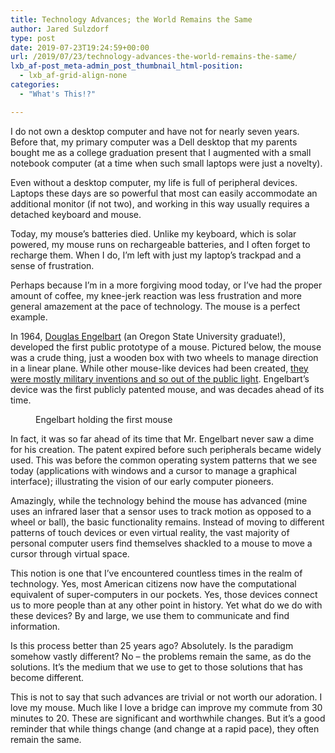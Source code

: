 ```yaml
---
title: Technology Advances; the World Remains the Same
author: Jared Sulzdorf
type: post
date: 2019-07-23T19:24:59+00:00
url: /2019/07/23/technology-advances-the-world-remains-the-same/
lxb_af-post_meta-admin_post_thumbnail_html-position:
  - lxb_af-grid-align-none
categories:
  - "What's This!?"

---
```

I do not own a desktop computer and have not for nearly seven years. Before that, my primary computer was a Dell desktop that my parents bought me as a college graduation present that I augmented with a small notebook computer (at a time when such small laptops were just a novelty).

Even without a desktop computer, my life is full of peripheral devices. Laptops these days are so powerful that most can easily accommodate an additional monitor (if not two), and working in this way usually requires a detached keyboard and mouse.

Today, my mouse&#8217;s batteries died. Unlike my keyboard, which is solar powered, my mouse runs on rechargeable batteries, and I often forget to recharge them. When I do, I&#8217;m left with just my laptop&#8217;s trackpad and a sense of frustration. <!--more-->

Perhaps because I&#8217;m in a more forgiving mood today, or I&#8217;ve had the proper amount of coffee, my knee-jerk reaction was less frustration and more general amazement at the pace of technology. The mouse is a perfect example.

In 1964, [Douglas Engelbart][1] (an Oregon State University graduate!), developed the first public prototype of a mouse. Pictured below, the mouse was a crude thing, just a wooden box with two wheels to manage direction in a linear plane. While other mouse-like devices had been created, [they were mostly military inventions and so out of the public light][2]. Engelbart&#8217;s device was the first publicly patented mouse, and was decades ahead of its time.

<div class="wp-block-image">
  <figure class="aligncenter"><img decoding="async" class="wp-image-2693" src="https://jared.lexblogplatform.com/wp-content/uploads/sites/10/2019/07/Firstmouseunderside.jpg" alt="" /> <figcaption>Engelbart holding the first mouse</figcaption> </figure>
</div>

In fact, it was so far ahead of its time that Mr. Engelbart never saw a dime for his creation. The patent expired before such peripherals became widely used. This was before the common operating system patterns that we see today (applications with windows and a cursor to manage a graphical interface); illustrating the vision of our early computer pioneers.

Amazingly, while the technology behind the mouse has advanced (mine uses an infrared laser that a sensor uses to track motion as opposed to a wheel or ball), the basic functionality remains. Instead of moving to different patterns of touch devices or even virtual reality, the vast majority of personal computer users find themselves shackled to a mouse to move a cursor through virtual space.

This notion is one that I&#8217;ve encountered countless times in the realm of technology. Yes, most American citizens now have the computational equivalent of super-computers in our pockets. Yes, those devices connect us to more people than at any other point in history. Yet what do we do with these devices? By and large, we use them to communicate and find information.

Is this process better than 25 years ago? Absolutely. Is the paradigm somehow vastly different? No &#8211; the problems remain the same, as do the solutions. It&#8217;s the medium that we use to get to those solutions that has become different.

This is not to say that such advances are trivial or not worth our adoration. I love my mouse. Much like I love a bridge can improve my commute from 30 minutes to 20. These are significant and worthwhile changes. But it&#8217;s a good reminder that while things change (and change at a rapid pace), they often remain the same.

 [1]: https://en.wikipedia.org/wiki/Douglas_Engelbart
 [2]: https://en.wikipedia.org/wiki/Computer_mouse#History